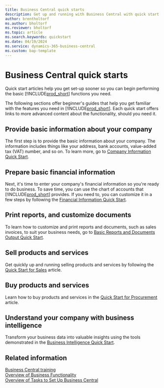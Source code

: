 ```yaml
---
title: Business Central quick starts
description: Get up and running with Business Central with quick start articles and tips that help you fill in the first critical fields.
author: brentholtorf
ms.author: bholtorf
ms.reviewer: bholtorf
ms.topic: article
ms.search.keywords: quickstart
ms.date: 04/19/2024
ms.service: dynamics-365-business-central
ms.custom: bap-template
---
```


# Business Central quick starts

Quick start articles help you get set-up sooner so you can begin performing the basic [!INCLUDE[prod_short](includes/prod_short.md)] functions you need.

The following sections offer beginner's guides that help you get familiar with the features you need in [!INCLUDE[prod_short](includes/prod_short.md)]. Each quick start offers links to more advanced content about the functionality, should you need it.

## Provide basic information about your company

The first step is to provide the basic information about your company. The information includes things like your address, bank accounts, value-added tax (VAT) number, and so on. To learn more, go to [Company Information Quick Start](quick-start-company-information.md).

## Prepare basic financial information

Next, it's time to enter your company's financial information so you're ready to do business. To save time, you can use the chart of accounts that [!INCLUDE[prod_short](includes/prod_short.md)] provides. If you need to, you can customize it in a few steps by following the [Financial Information Quick Start](quick-start-financial-information.md).

<!--
## Financial Basics

Financial Information  
(chart of accounts, but explained for non-accountants)
-->

## Print reports, and customize documents

To learn how to customize and print reports and documents, such as sales invoices, to suit your business needs, go to [Basic Reports and Documents Output Quick Start](quick-start-reports-and-documents.md).

<!-- Reports and Documents  
(final reports, but also documents - how do I style invoices to work better for me?)
-->

## Sell products and services

Get quickly up and running selling products and services by following the [Quick Start for Sales](quick-start-sell-products-and-services.md) article.

<!--
(customer, items, things on stock or not, orders versus invoices, get paid on time, etc.)
-->

## Buy products and services

Learn how to buy products and services in the [Quick Start for Procurement](quick-start-procurement.md) article.  

<!--
(buy stuff, register in inventory, pay vendor)
-->

## Understand your company with business intelligence

Transform your business data into valuable insights using the tools demonstrated in the [Business Intelligence Quick Start](quick-start-business-intelligence.md).

<!--
Business Intelligence  
(reports)
-->

## Related information

[Business Central training](/training/dynamics365/business-central?WT.mc_id=dyn365bc_landingpage-docs)  
[Overview of Business Functionality](across-business-functionality.md)  
[Overview of Tasks to Set Up Business Central](setup.md)  
